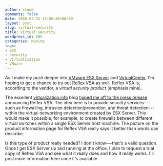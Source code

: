 ```yaml
---
author: slowe
comments: false
date: 2006-03-21 17:05:56+00:00
layout: post
slug: virtual-security
title: Virtual Security
wordpress_id: 205
categories: Musing
tags:
- ESX
- Security
- Virtualization
- VMware
---
```


As I make my push deeper into [VMware ESX Server](http://www.vmware.com/products/esx/) and [VirtualCenter](http://www.vmware.com/products/vc/), I'm hoping to get a chance to try out [Reflex VSA](http://www.reflexsecurity.com/products/reflexvsa.php) as well. Reflex VSA is, according to the vendor, a _virtual security product_ (emphasis mine).

The excellent [virtualization.info](http://www.virtualization.info/) blog [tipped me off to the press release](http://www.virtualization.info/2006/03/reflex-security-blazes-new-trail-with.html) announcing Reflex VSA. The idea here is to provide security services---such as firewalling, intrusion detection/prevention, and threat detection---within the virtual networking environment created by ESX Server. This would make it possible, for example, to create firewalls between different virtual switches within a single ESX Server host machine. The picture on the product information page for Reflex VSA really says it better than words can describe.

Is this type of product really needed? I don't know---that's a valid question. Once I get ESX Server up and running at the office, I plan to request a trial copy of Reflex VSA and see what it really does and how it really works. I'll post more information here once it's available.
